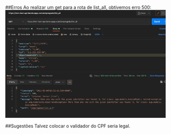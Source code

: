##Erros
Ao realizar um get para a rota de list_all, obtivemos erro
500:
![img.png](docs/img.png)

##Sugestões
Talvez colocar o validador do CPF seria legal.